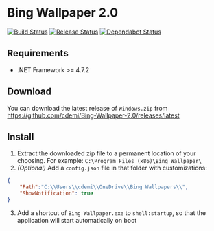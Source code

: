 # Bing Wallpaper 2.0
[![Build Status](https://dev.azure.com/christopherdemicoli/Bing-Wallpaper-2.0/_apis/build/status/cdemi.Bing-Wallpaper-2.0?branchName=master)](https://dev.azure.com/christopherdemicoli/Bing-Wallpaper-2.0/_build/latest?definitionId=3&branchName=master) [![Release Status](https://vsrm.dev.azure.com/christopherdemicoli/_apis/public/Release/badge/c49653e3-b5f0-4acd-ac7b-bdc695c22110/1/1)](https://dev.azure.com/christopherdemicoli/Bing-Wallpaper-2.0/_build/latest?definitionId=3&branchName=master) [![Dependabot Status](https://api.dependabot.com/badges/status?host=github&repo=cdemi/Bing-Wallpaper-2.0)](https://dependabot.com)


## Requirements

* .NET Framework >= 4.7.2

## Download

You can download the latest release of `Windows.zip` from <https://github.com/cdemi/Bing-Wallpaper-2.0/releases/latest>

## Install

1. Extract the downloaded zip file to a permanent location of your choosing. For example: `C:\Program Files (x86)\Bing Wallpaper\`
2. _(Optional)_ Add a `config.json` file in that folder with customizations:

```json
{
    "Path":"C:\\Users\\cdemi\\OneDrive\\Bing Wallpapers\\",
    "ShowNotification": true
}
```

3. Add a shortcut of `Bing Wallpaper.exe` to `shell:startup`, so that the application will start automatically on boot

